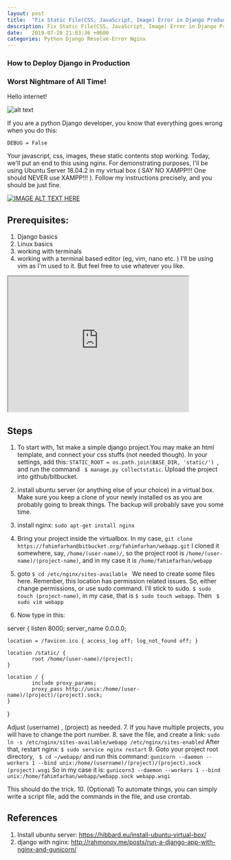 ```yaml
---
layout: post
title:  "Fix Static File(CSS, JavaScript, Image) Error in Django Production with Nginx"
description: Fix Static File(CSS, JavaScript, Image) Error in Django Production with Nginx.
date:   2019-07-28 21:03:36 +0600
categories: Python Django Resolve-Error Nginx
---
```

### How to Deploy Django in Production 
### Worst Nightmare of All Time!
Hello internet!

![alt text](https://i.imgur.com/hBHkhGN.jpg "Logo Title Text 1")

If you are a python Django developer, you know that everything goes wrong when you do this:
```
DEBUG = False
```
Your javascript, css, images, these static contents stop working. Today, we'll put an end to this using nginx. 
For demonstrating purposes, I'll be using Ubuntu Server 18.04.2 in my virtual box ( SAY NO XAMPP!!! One should NEVER use XAMPP!!! ). Follow my instructions precisely, and you should be just fine.

[![IMAGE ALT TEXT HERE](http://img.youtube.com/vi/4Ouc1VPNpMU/0.jpg)](http://www.youtube.com/watch?v=4Ouc1VPNpMU)
## Prerequisites:
1. Django basics
2. Linux basics 
3. working with terminals
4. working with a terminal based editor (eg, vim, nano etc. ) I'll be using vim as I'm used to it. But feel free to use whatever you like.

 <iframe width="420" height="315"
src="https://www.youtube.com/embed/tgbNymZ7vqY">
</iframe> 

## Steps
1. To start with, 1st make a simple django project.You may make an html template, and connect your css stuffs (not needed though). In your settings, add this: ```STATIC_ROOT = os.path.join(BASE_DIR, 'static/') ```, and run the command ``` $ manage.py collectstatic```. Upload the project into github/bitbucket.

2. install ubuntu server (or anything else of your choice) in a virtual box. Make sure you keep a clone of your newly installed os as you are probably going to break things. The backup will probably save you some time.
3. install nginx:
``` sudo apt-get install nginx ```
4. Bring your project inside the virtualbox. In my case, 
``` git clone https://fahimfarhan@bitbucket.org/fahimfarhan/webapp.git ```
I cloned it somewhere, say, ```/home/(user-name)/```, so the project root is  ```/home/(user-name)/(project-name)```, and in my case it is ```/home/fahimfarhan/webapp```

5. goto ```$ cd /etc/nginx/sites-available ```
We need to create some files here. Remenber, this location has permission related issues. So, either change permissions, or use sudo command. I'll stick to sudo.
```$ sudo touch (project-name)```, in my case, that is 
```$ sudo touch webapp```. Then ``` $ sudo vim webapp```
 
 6. Now type in this:
 
 server {
    listen 8000;
    server_name 0.0.0.0;

    location = /favicon.ico { access_log off; log_not_found off; }

    location /static/ {
            root /home/(user-name)/(project);
    }

    location / {
            include proxy_params;
            proxy_pass http://unix:/home/(user-name)/(project)/(project).sock;
    }
}
 
 Adjust (username) , (project) as needed.
7. If you have multiple projects, you will have to change the port number.
8. save the file, and create a link:
``` sudo ln -s /etc/nginx/sites-available/webapp /etc/nginx/sites-enabled ```
After that, restart nginx:
``` $ sudo service nginx restart ```
9. Goto your project root directory, ``` $ cd ~/webapp/``` and run this command:
``` gunicorn --daemon --workers 1 --bind unix:/home/(username)/(project)/(project).sock (project).wsgi ```
So in my case it is: ``` gunicorn3 --daemon --workers 1 --bind unix:/home/fahimfarhan/webapp/webapp.sock webapp.wsgi ```

This should do the trick.
10. (Optional) To automate things, you can simply write a script file, add the commands in the file, and use crontab.
## References
1. Install ubuntu server: https://hibbard.eu/install-ubuntu-virtual-box/
2. django with nginx: http://rahmonov.me/posts/run-a-django-app-with-nginx-and-gunicorn/
